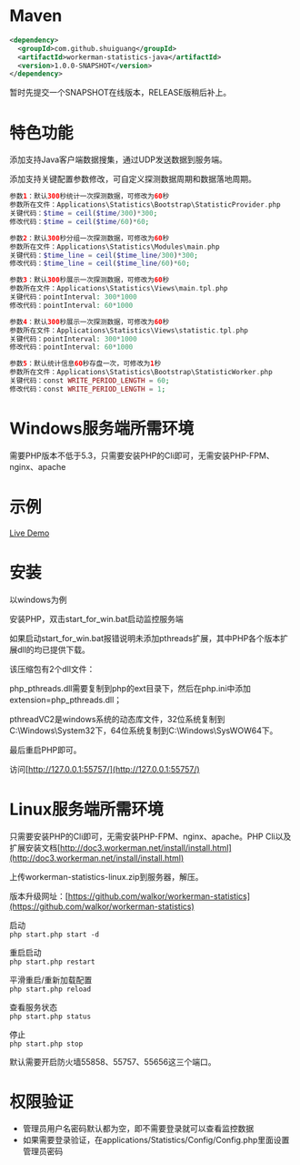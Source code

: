 Maven
=======
```xml
<dependency>
  <groupId>com.github.shuiguang</groupId>
  <artifactId>workerman-statistics-java</artifactId>
  <version>1.0.0-SNAPSHOT</version>
</dependency>
```

暂时先提交一个SNAPSHOT在线版本，RELEASE版稍后补上。

特色功能
=======

添加支持Java客户端数据搜集，通过UDP发送数据到服务端。

添加支持关键配置参数修改，可自定义探测数据周期和数据落地周期。

```php
参数1：默认300秒统计一次探测数据，可修改为60秒
参数所在文件：Applications\Statistics\Bootstrap\StatisticProvider.php
关键代码：$time = ceil($time/300)*300;
修改代码：$time = ceil($time/60)*60;

参数2：默认300秒分组一次探测数据，可修改为60秒
参数所在文件：Applications\Statistics\Modules\main.php
关键代码：$time_line = ceil($time_line/300)*300;
修改代码：$time_line = ceil($time_line/60)*60;

参数3：默认300秒展示一次探测数据，可修改为60秒
参数所在文件：Applications\Statistics\Views\main.tpl.php
关键代码：pointInterval: 300*1000
修改代码：pointInterval: 60*1000

参数4：默认300秒展示一次探测数据，可修改为60秒
参数所在文件：Applications\Statistics\Views\statistic.tpl.php
关键代码：pointInterval: 300*1000
修改代码：pointInterval: 60*1000

参数5：默认统计信息60秒存盘一次，可修改为1秒
参数所在文件：Applications\Statistics\Bootstrap\StatisticWorker.php
关键代码：const WRITE_PERIOD_LENGTH = 60;
修改代码：const WRITE_PERIOD_LENGTH = 1;

```

Windows服务端所需环境
========

需要PHP版本不低于5.3，只需要安装PHP的Cli即可，无需安装PHP-FPM、nginx、apache

示例
========
[Live Demo](http://www.workerman.net:55757/)

安装
=========

以windows为例

安装PHP，双击start_for_win.bat启动监控服务端

如果启动start_for_win.bat报错说明未添加pthreads扩展，其中PHP各个版本扩展dll的均已提供下载。

该压缩包有2个dll文件：

php_pthreads.dll需要复制到php的ext目录下，然后在php.ini中添加extension=php_pthreads.dll；

pthreadVC2是windows系统的动态库文件，32位系统复制到C:\Windows\System32下，64位系统复制到C:\Windows\SysWOW64下。

最后重启PHP即可。

访问[http://127.0.0.1:55757/](http://127.0.0.1:55757/)

Linux服务端所需环境
======
只需要安装PHP的Cli即可，无需安装PHP-FPM、nginx、apache。PHP Cli以及扩展安装文档[http://doc3.workerman.net/install/install.html](http://doc3.workerman.net/install/install.html)

上传workerman-statistics-linux.zip到服务器，解压。

版本升级网址：[https://github.com/walkor/workerman-statistics](https://github.com/walkor/workerman-statistics)

启动  
`php start.php start -d`

重启启动  
`php start.php restart`

平滑重启/重新加载配置  
`php start.php reload`

查看服务状态  
`php start.php status`

停止  
`php start.php stop`

默认需要开启防火墙55858、55757、55656这三个端口。


权限验证
=======

  *  管理员用户名密码默认都为空，即不需要登录就可以查看监控数据
  *  如果需要登录验证，在applications/Statistics/Config/Config.php里面设置管理员密码

